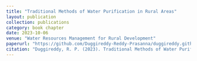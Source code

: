 ```yaml
---
title: "Traditional Methods of Water Purification in Rural Areas"
layout: publication
collection: publications
category: book chapter
date: 2023-10-06
venue: "Water Resources Management for Rural Development"
paperurl: "https://github.com/Duggireddy-Reddy-Prasanna/duggireddy.github.io/blob/master/files/9780443187797_WEB.pdf"
citation: "Duggireddy, R. P. (2023). Traditional Methods of Water Purification in Rural Areas. *Water Resources Management for Rural Development: Challenges and Mitigation*, 1(1)."
---
```

